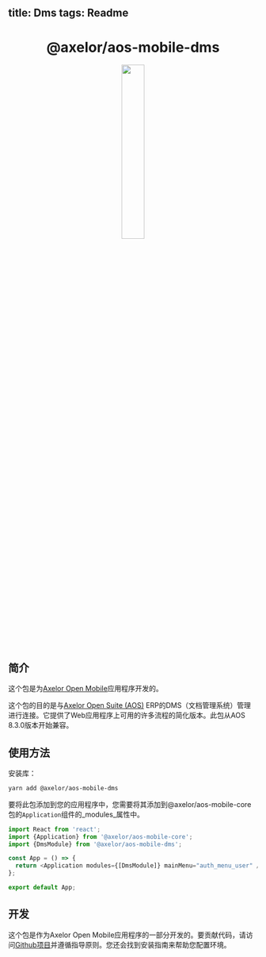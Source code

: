 <!--
 * @Author: macrogoal macrogoal@sina.com
 * @Date: 2025-09-16 19:57:28
 * @LastEditors: macrogoal macrogoal@sina.com
 * @LastEditTime: 2025-09-16 20:11:12
 * @FilePath: \axelor-mobile\packages\apps\dms\README_zh.md
 * @Description: 这是默认设置,请设置`customMade`, 打开koroFileHeader查看配置 进行设置: https://github.com/OBKoro1/koro1FileHeader/wiki/%E9%85%8D%E7%BD%AE
-->
title: Dms
 tags: Readme
 ---

 <h1 align="center">@axelor/aos-mobile-dms</h1>

 <div align="center">
     <img src="https://i.imgur.com/KJAAFlT.png" width="30%"/>
 </div>

 ## 简介

 这个包是为[Axelor Open Mobile](https://github.com/axelor/axelor-mobile)应用程序开发的。

 这个包的目的是与[Axelor Open Suite (AOS)](https://github.com/axelor/axelor-open-suite) ERP的DMS（文档管理系统）管理进行连接。它提供了Web应用程序上可用的许多流程的简化版本。此包从AOS 8.3.0版本开始兼容。

 ## 使用方法

 安装库：

 ```bash
 yarn add @axelor/aos-mobile-dms
 ```

 要将此包添加到您的应用程序中，您需要将其添加到@axelor/aos-mobile-core包的`Application`组件的_modules_属性中。

 ```typescript
 import React from 'react';
 import {Application} from '@axelor/aos-mobile-core';
 import {DmsModule} from '@axelor/aos-mobile-dms';

 const App = () => {
   return <Application modules={[DmsModule]} mainMenu="auth_menu_user" />;
 };

 export default App;
 ```

 ## 开发

 这个包是作为Axelor Open Mobile应用程序的一部分开发的。要贡献代码，请访问[Github项目](https://github.com/axelor/axelor-mobile)并遵循指导原则。您还会找到安装指南来帮助您配置环境。
